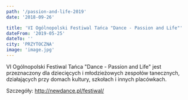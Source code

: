```yaml
---
path: '/passion-and-life-2019'
date: '2018-09-26'

title: 'VI Ogólnopolski Festiwal Tańca "Dance - Passion and Life"'
dateFrom: '2019-05-25'
dateTo: ''
city: 'PRZYTOCZNA'
image: 'image.jpg'
---
```

VI Ogólnopolski Festiwal Tańca "Dance - Passion and Life" jest przeznaczony 
dla dziecięcych i młodzieżowych zespołów tanecznych, 
działających przy domach kultury, szkołach i innych placówkach.

Szczegóły:
http://newdance.pl/festiwal/